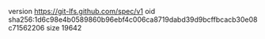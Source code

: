 version https://git-lfs.github.com/spec/v1
oid sha256:1d6c98e4b0589860b96ebf4c006ca8719dabd39d9bcffbcacb30e08c71562206
size 19642
